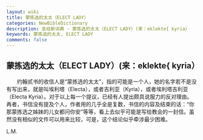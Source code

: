 ```yaml
---
layout: wiki
title: 蒙拣选的太太（ELECT LADY）
categories: NewBibleDictionary
description: 圣经新词典 - 蒙拣选的太太（ELECT LADY）(来：eklekte{ kyria）
keywords: 蒙拣选的太太, ELECT LADY
comments: false
---
```


## 蒙拣选的太太（ELECT LADY）(来：eklekte{ kyria）

　　约翰贰书的收信人是“蒙拣选的太太”，指的可能是一个人，她的名字若不是没有写出来，就是叫埃利塔（Electa），或者吉利亚（Kyria），或者埃利塔吉利亚（Electa Kyria）。对于以上每一个提议，已经有人提出颇具说服力的反对理由。再者，书信没有提及个人，作者用的几乎全是复数，书信的内容及结束的话：“你那蒙拣选之姊妹的儿女都问你安”等等，看上去似乎可能是写给教会的一封信。虽然没有相似的文件可以用来比较，可是，这个结论似乎牵涉最少困难。

L.M.








